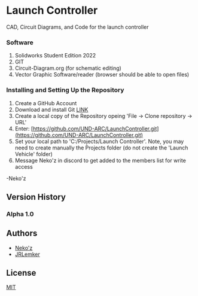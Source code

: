 # Launch Controller

CAD, Circuit Diagrams, and Code for the launch controller

### Software 
1. Solidworks Student Edition 2022
2. GIT
3. Circuit-Diagram.org (for schematic editing)
4. Vector Graphic Software/reader (browser should be able to open files)

### Installing and Setting Up the Repository
1) Create a GitHub Account
2) Download and install Git [LINK](https://git-scm.com/downloads)
3) Create a local copy of the Repository opeing 'File -> Clone repository -> URL'
4) Enter: [https://github.com/UND-ARC/LaunchController.git](https://github.com/UND-ARC/LaunchController.git)
5) Set your local path to 'C:/Projects/Launch Controller'. Note, you may need to create manually the Projects folder (do not create the 'Launch Vehicle' folder)
6) Message Neko'z in discord to get added to the members list for write access

-Neko'z

## Version History
### Alpha 1.0

## Authors
- [Neko'z](mailto:zachariah.palmer@und.edu)
- [JRLemker](mailto:joseph.lemker@und.edu)
## License
[MIT](LICENSE)
